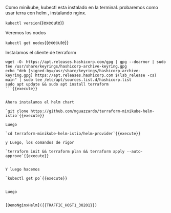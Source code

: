 Como minikube, kubectl esta instalado en la terminal. 
probaremos como usar terra con helm , instalando nginx.


`kubectl version`{{execute}}

Veremos los nodos

`kubectl get nodes`{{execute}}

Instalamos el cliente de terraform

```
wget -O- https://apt.releases.hashicorp.com/gpg | gpg --dearmor | sudo tee /usr/share/keyrings/hashicorp-archive-keyring.gpg
echo "deb [signed-by=/usr/share/keyrings/hashicorp-archive-keyring.gpg] https://apt.releases.hashicorp.com $(lsb_release -cs) main" | sudo tee /etc/apt/sources.list.d/hashicorp.list
sudo apt update && sudo apt install terraform
```{{execute}}


Ahora instalamos el helm chart

`git clone https://github.com/mguazzardo/terraform-minikube-helm-istio`{{execute}}

Luego

`cd terraform-minikube-helm-istio/helm-provider`{{execute}}

y Luego, los comandos de rigor

`terraform init && terraform plan && terraform apply --auto-approve`{{execute}}


Y luego hacemos 

`kubectl get po`{{execute}}


Luego


[DemoNginxHelm]({{TRAFFIC_HOST1_30201}})

